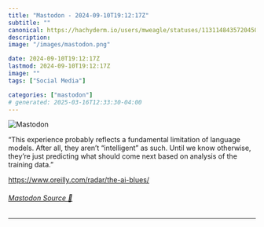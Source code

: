 ```yaml
---
title: "Mastodon - 2024-09-10T19:12:17Z"
subtitle: ""
canonical: https://hachyderm.io/users/mweagle/statuses/113114843572045082
description:
image: "/images/mastodon.png"

date: 2024-09-10T19:12:17Z
lastmod: 2024-09-10T19:12:17Z
image: ""
tags: ["Social Media"]

categories: ["mastodon"]
# generated: 2025-03-16T12:33:30-04:00
---
```

![Mastodon](/images/mastodon.png)

<p>“This experience probably reflects a fundamental limitation of language models. After all, they aren’t “intelligent” as such. Until we know otherwise, they’re just predicting what should come next based on analysis of the training data.”</p><p><a href="https://www.oreilly.com/radar/the-ai-blues/" target="_blank" rel="nofollow noopener noreferrer" translate="no"><span class="invisible">https://www.</span><span class="ellipsis">oreilly.com/radar/the-ai-blues</span><span class="invisible">/</span></a></p>


###### [Mastodon Source 🐘](https://hachyderm.io/@mweagle/113114843572045082)

___
